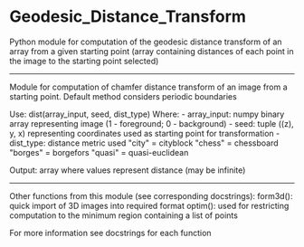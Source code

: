# Geodesic_Distance_Transform
Python module for computation of the geodesic distance transform of an array from a given starting point (array containing distances of each point in the image to the starting point selected)

------------------------------------------------------------------------

Module for computation of chamfer distance transform of an image from a starting point.
Default method considers periodic boundaries

Use: dist(array_input, seed, dist_type)
Where:
	- array_input: numpy binary array representing image (1 - foreground; 0 - background)
	- seed: tuple ((z), y, x) representing coordinates used as starting point for transformation
	- dist_type: distance metric used
		"city" = cityblock
		"chess" = chessboard
		"borges" = borgefors
		"quasi" = quasi-euclidean

Output: array where values represent distance (may be infinite)

----------------------------

Other functions from this module (see corresponding docstrings):
	form3d(): quick import of 3D images into required format
	optim(): used for restricting computation to the minimum region containing a list of points

For more information see docstrings for each function
